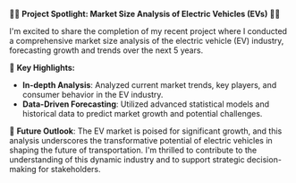 🚗🔋 **Project Spotlight: Market Size Analysis of Electric Vehicles (EVs)** 🔋🚗

I'm excited to share the completion of my recent project where I conducted a comprehensive market size analysis of the electric vehicle (EV) industry, forecasting growth and trends over the next 5 years.

🌟 **Key Highlights:**
- **In-depth Analysis**: Analyzed current market trends, key players, and consumer behavior in the EV industry.
- **Data-Driven Forecasting**: Utilized advanced statistical models and historical data to predict market growth and potential challenges.

🚀 **Future Outlook**:
The EV market is poised for significant growth, and this analysis underscores the transformative potential of electric vehicles in shaping the future of transportation. I'm thrilled to contribute to the understanding of this dynamic industry and to support strategic decision-making for stakeholders.

